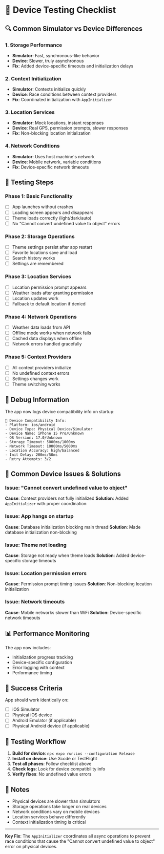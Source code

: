# 📱 Device Testing Checklist

## 🔍 **Common Simulator vs Device Differences**

### **1. Storage Performance**
- **Simulator**: Fast, synchronous-like behavior
- **Device**: Slower, truly asynchronous
- **Fix**: Added device-specific timeouts and initialization delays

### **2. Context Initialization**
- **Simulator**: Contexts initialize quickly
- **Device**: Race conditions between context providers
- **Fix**: Coordinated initialization with `AppInitializer`

### **3. Location Services**
- **Simulator**: Mock locations, instant responses
- **Device**: Real GPS, permission prompts, slower responses
- **Fix**: Non-blocking location initialization

### **4. Network Conditions**
- **Simulator**: Uses host machine's network
- **Device**: Mobile network, variable conditions
- **Fix**: Device-specific network timeouts

## 🧪 **Testing Steps**

### **Phase 1: Basic Functionality**
- [ ] App launches without crashes
- [ ] Loading screen appears and disappears
- [ ] Theme loads correctly (light/dark/auto)
- [ ] No "Cannot convert undefined value to object" errors

### **Phase 2: Storage Operations**
- [ ] Theme settings persist after app restart
- [ ] Favorite locations save and load
- [ ] Search history works
- [ ] Settings are remembered

### **Phase 3: Location Services**
- [ ] Location permission prompt appears
- [ ] Weather loads after granting permission
- [ ] Location updates work
- [ ] Fallback to default location if denied

### **Phase 4: Network Operations**
- [ ] Weather data loads from API
- [ ] Offline mode works when network fails
- [ ] Cached data displays when offline
- [ ] Network errors handled gracefully

### **Phase 5: Context Providers**
- [ ] All context providers initialize
- [ ] No undefined context errors
- [ ] Settings changes work
- [ ] Theme switching works

## 🔧 **Debug Information**

The app now logs device compatibility info on startup:

```
📱 Device Compatibility Info:
- Platform: ios/android
- Device Type: Physical Device/Simulator
- Device Name: iPhone 15 Pro/Unknown
- OS Version: 17.0/Unknown
- Storage Timeout: 5000ms/1000ms
- Network Timeout: 10000ms/5000ms
- Location Accuracy: high/balanced
- Init Delay: 200ms/50ms
- Retry Attempts: 3/2
```

## 🚨 **Common Device Issues & Solutions**

### **Issue: "Cannot convert undefined value to object"**
**Cause**: Context providers not fully initialized
**Solution**: Added `AppInitializer` with proper coordination

### **Issue: App hangs on startup**
**Cause**: Database initialization blocking main thread
**Solution**: Made database initialization non-blocking

### **Issue: Theme not loading**
**Cause**: Storage not ready when theme loads
**Solution**: Added device-specific storage timeouts

### **Issue: Location permission errors**
**Cause**: Permission prompt timing issues
**Solution**: Non-blocking location initialization

### **Issue: Network timeouts**
**Cause**: Mobile networks slower than WiFi
**Solution**: Device-specific network timeouts

## 📊 **Performance Monitoring**

The app now includes:
- Initialization progress tracking
- Device-specific configuration
- Error logging with context
- Performance timing

## 🎯 **Success Criteria**

App should work identically on:
- [ ] iOS Simulator
- [ ] Physical iOS device
- [ ] Android Emulator (if applicable)
- [ ] Physical Android device (if applicable)

## 🔄 **Testing Workflow**

1. **Build for device**: `npx expo run:ios --configuration Release`
2. **Install on device**: Use Xcode or TestFlight
3. **Test all phases**: Follow checklist above
4. **Check logs**: Look for device compatibility info
5. **Verify fixes**: No undefined value errors

## 📝 **Notes**

- Physical devices are slower than simulators
- Storage operations take longer on real devices
- Network conditions vary on mobile devices
- Location services behave differently
- Context initialization timing is critical

---

**Key Fix**: The `AppInitializer` coordinates all async operations to prevent race conditions that cause the "Cannot convert undefined value to object" error on physical devices.
